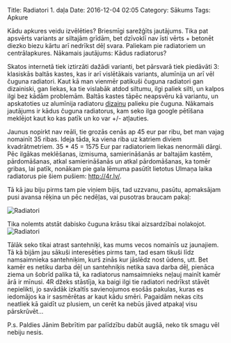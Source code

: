 Title: Radiatori 1. daļa
Date: 2016-12-04 02:05
Category: Sākums
Tags: Apkure

Kādu apkures veidu izvēlēties? Briesmīgi sarežģīts jautājums. Tika pat apsvērts variants ar siltajām grīdām, bet dzīvoklī nav īsti vērts + betonēt diezko biezu kārtu arī nedrīkst dēļ svara. Paliekam pie radiatoriem un centrālapkures. Nākamais jautājums: Kādus radiatorus?

Skatos internetā tiek iztirzāti dažādi varianti, bet pārsvarā tiek piedāvāti 3: klasiskās baltās kastes, kas ir arī vislētākais variants, alumīnija un arī vēl čuguna radiatori. Kaut kā man vienmēr patikuši čuguna radiatori gan dizainiski, gan liekas, ka tie vislabāk atdod siltumu, ilgi paliek silti, un kalpos ilgi bez kādām problemām. Baltās kastes tāpēc neapsvēru kā variantu, un apskatoties uz alumīnija radiatoru [dizainu](https://www.google.lv/search?q=alum%C4%ABnija+radiatori&espv=2&biw=1440&bih=799&source=lnms&tbm=isch&sa=X&ved=0ahUKEwiMs9v_oNnQAhUJEJoKHfjCAD8Q_AUIBigB) palieku pie čuguna. Nākamais jautājums ir kādus čuguna radiatorus, kam seko ilga google pētīšana meklējot kaut ko kas patīk un ko var +/- atļauties.

Jaunus nopirkt nav reāli, tie grozās cenās ap 45 eur par ribu, bet man vajag nomainīt 35 ribas. Ideja tāda, ka viena riba uz katriem diviem kvadrātmetriem. 35 * 45 = 1575 Eur par radiatoriem liekas nenormāli dārgi. Pēc ilgākas meklēšanas, izmisuma, samierināšanās ar baltajām kastēm, pārdomāšanas, atkal samierināšanās un atkal pārdomāšanas, ka tomēr gribas, lai patīk, nonākam pie gala lēmuma pasūtīt lietotus Ulmaņa laika radiatorus pie šiem pušiem: http://4r.lv/.

Tā kā jau biju pirms tam pie viņiem bijis, tad uzzvanu, pasūtu, apmaksājam pusi avansa rēķina un pēc nedēļas, vai pusotras braucam pakaļ:

![Radiatori]({filename}/images/radiatori-1.jpg)

Tika nolemts atstāt dabisko čuguna krāsu tikai aizsardzībai nolakojot.
![Radiatori]({filename}/images/radiatori-2.jpg)


Tālāk seko tikai atrast santehniķi, kas mums vecos nomainīs uz jaunajiem. Tā kā bijām jau sākuši interesēties pirms tam, tad esam tikuši līdz namsaimnieka santehniķim, kurš zinās kur jāslēdz nost ūdens, utt. Bet kamēr es netiku darba dēļ un santehniķis netika sava darba dēļ, pienāca ziema un šobrīd palika tā, ka radiatorus namsaimnieks neļauj mainīt kamēr ārā ir mīnusi. 4R džeks stāstīja, ka baigi ilgi tie radiatori nedrīkst stāvēt nepielikti, jo savādāk izkaltīs savienojumos esošās pakulas, kuras es iedomājos ka ir sasmērētas ar kaut kādu smēri. Pagaidām nekas cits neatliek kā gaidīt uz plusiem, un cerēt ka nebūs jāved atpakaļ visu pārskrūvēt...

P.s. Paldies Jānim Bebrītim par palīdzību dabūt augšā, neko tik smagu vēl nebiju nesis.
